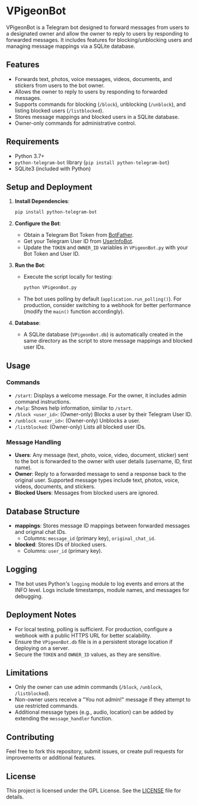 # VPigeonBot

VPigeonBot is a Telegram bot designed to forward messages from users to a designated owner and allow the owner to reply to users by responding to forwarded messages. It includes features for blocking/unblocking users and managing message mappings via a SQLite database.

## Features
- Forwards text, photos, voice messages, videos, documents, and stickers from users to the bot owner.
- Allows the owner to reply to users by responding to forwarded messages.
- Supports commands for blocking (`/block`), unblocking (`/unblock`), and listing blocked users (`/listblocked`).
- Stores message mappings and blocked users in a SQLite database.
- Owner-only commands for administrative control.

## Requirements
- Python 3.7+
- `python-telegram-bot` library (`pip install python-telegram-bot`)
- SQLite3 (included with Python)

## Setup and Deployment

1. **Install Dependencies**:
   ```bash
   pip install python-telegram-bot
   ```

2. **Configure the Bot**:
   - Obtain a Telegram Bot Token from [BotFather](https://t.me/BotFather).
   - Get your Telegram User ID from [UserInfoBot](https://t.me/userinfobot).
   - Update the `TOKEN` and `OWNER_ID` variables in `VPigeonBot.py` with your Bot Token and User ID.

3. **Run the Bot**:
   - Execute the script locally for testing:
     ```bash
     python VPigeonBot.py
     ```
   - The bot uses polling by default (`application.run_polling()`). For production, consider switching to a webhook for better performance (modify the `main()` function accordingly).

4. **Database**:
   - A SQLite database (`VPigeonBot.db`) is automatically created in the same directory as the script to store message mappings and blocked user IDs.

## Usage

### Commands
- `/start`: Displays a welcome message. For the owner, it includes admin command instructions.
- `/help`: Shows help information, similar to `/start`.
- `/block <user_id>`: (Owner-only) Blocks a user by their Telegram User ID.
- `/unblock <user_id>`: (Owner-only) Unblocks a user.
- `/listblocked`: (Owner-only) Lists all blocked user IDs.

### Message Handling
- **Users**: Any message (text, photo, voice, video, document, sticker) sent to the bot is forwarded to the owner with user details (username, ID, first name).
- **Owner**: Reply to a forwarded message to send a response back to the original user. Supported message types include text, photos, voice, videos, documents, and stickers.
- **Blocked Users**: Messages from blocked users are ignored.

## Database Structure
- **mappings**: Stores message ID mappings between forwarded messages and original chat IDs.
  - Columns: `message_id` (primary key), `original_chat_id`.
- **blocked**: Stores IDs of blocked users.
  - Columns: `user_id` (primary key).

## Logging
- The bot uses Python's `logging` module to log events and errors at the INFO level. Logs include timestamps, module names, and messages for debugging.

## Deployment Notes
- For local testing, polling is sufficient. For production, configure a webhook with a public HTTPS URL for better scalability.
- Ensure the `VPigeonBot.db` file is in a persistent storage location if deploying on a server.
- Secure the `TOKEN` and `OWNER_ID` values, as they are sensitive.

## Limitations
- Only the owner can use admin commands (`/block`, `/unblock`, `/listblocked`).
- Non-owner users receive a "You not admin!" message if they attempt to use restricted commands.
- Additional message types (e.g., audio, location) can be added by extending the `message_handler` function.

## Contributing
Feel free to fork this repository, submit issues, or create pull requests for improvements or additional features.

## License
This project is licensed under the GPL License. See the [LICENSE](LICENSE) file for details.

